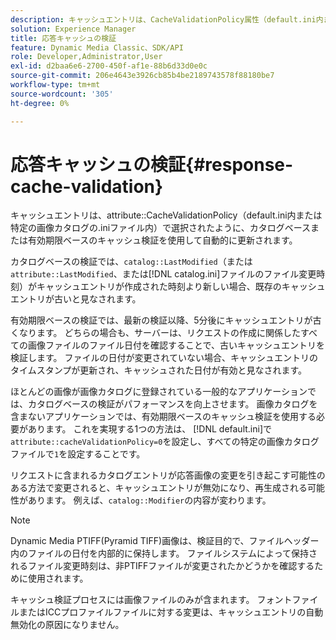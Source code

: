 ```yaml
---
description: キャッシュエントリは、CacheValidationPolicy属性（default.ini内または特定の画像カタログの.iniファイル）で選択されたように、カタログベースまたは有効期限ベースのキャッシュ検証を使用して自動的に更新されます。
solution: Experience Manager
title: 応答キャッシュの検証
feature: Dynamic Media Classic、SDK/API
role: Developer,Administrator,User
exl-id: d2baa6e6-2700-450f-af1e-88b6d33d0e0c
source-git-commit: 206e4643e3926cb85b4be2189743578f88180be7
workflow-type: tm+mt
source-wordcount: '305'
ht-degree: 0%

---
```


# 応答キャッシュの検証{#response-cache-validation}

キャッシュエントリは、attribute::CacheValidationPolicy（default.ini内または特定の画像カタログの.iniファイル内）で選択されたように、カタログベースまたは有効期限ベースのキャッシュ検証を使用して自動的に更新されます。

カタログベースの検証では、`catalog::LastModified`（または`attribute::LastModified`、または[!DNL catalog.ini]ファイルのファイル変更時刻）がキャッシュエントリが作成された時刻より新しい場合、既存のキャッシュエントリが古いと見なされます。

有効期限ベースの検証では、最新の検証以降、5分後にキャッシュエントリが古くなります。 どちらの場合も、サーバーは、リクエストの作成に関係したすべての画像ファイルのファイル日付を確認することで、古いキャッシュエントリを検証します。 ファイルの日付が変更されていない場合、キャッシュエントリのタイムスタンプが更新され、キャッシュされた日付が有効と見なされます。

ほとんどの画像が画像カタログに登録されている一般的なアプリケーションでは、カタログベースの検証がパフォーマンスを向上させます。 画像カタログを含まないアプリケーションでは、有効期限ベースのキャッシュ検証を使用する必要があります。 これを実現する1つの方法は、 [!DNL default.ini]で`attribute::cacheValidationPolicy=0`を設定し、すべての特定の画像カタログファイルで`1`を設定することです。

リクエストに含まれるカタログエントリが応答画像の変更を引き起こす可能性のある方法で変更されると、キャッシュエントリが無効になり、再生成される可能性があります。 例えば、`catalog::Modifier`の内容が変わります。

>[!NOTE]
>
>Dynamic Media PTIFF(Pyramid TIFF)画像は、検証目的で、ファイルヘッダー内のファイルの日付を内部的に保持します。 ファイルシステムによって保持されるファイル変更時刻は、非PTIFFファイルが変更されたかどうかを確認するために使用されます。

キャッシュ検証プロセスには画像ファイルのみが含まれます。 フォントファイルまたはICCプロファイルファイルに対する変更は、キャッシュエントリの自動無効化の原因になりません。
